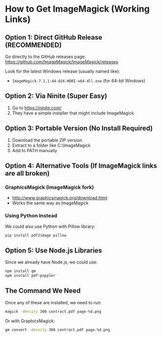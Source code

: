 # How to Get ImageMagick (Working Links)

## Option 1: Direct GitHub Release (RECOMMENDED)
Go directly to the GitHub releases page:
https://github.com/ImageMagick/ImageMagick/releases

Look for the latest Windows release (usually named like):
- `ImageMagick-7.1.1-44-Q16-HDRI-x64-dll.exe` (for 64-bit Windows)

## Option 2: Via Ninite (Super Easy)
1. Go to https://ninite.com/
2. They have a simple installer that might include ImageMagick

## Option 3: Portable Version (No Install Required)
1. Download the portable ZIP version
2. Extract to a folder like C:\ImageMagick
3. Add to PATH manually

## Option 4: Alternative Tools (If ImageMagick links are all broken)

### GraphicsMagick (ImageMagick fork)
- http://www.graphicsmagick.org/download.html
- Works the same way as ImageMagick

### Using Python Instead
We could also use Python with Pillow library:
```bash
pip install pdf2image pillow
```

## Option 5: Use Node.js Libraries
Since we already have Node.js, we could use:
```bash
npm install gm
npm install pdf-poppler
```

## The Command We Need
Once any of these are installed, we need to run:
```bash
magick -density 300 contract.pdf page-%d.png
```
Or with GraphicsMagick:
```bash
gm convert -density 300 contract.pdf page-%d.png
```